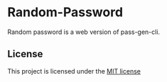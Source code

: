# Random-Password

Random password is a web version of pass-gen-cli.

## License

This project is licensed under the [MIT license](LICENSE)
